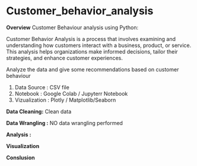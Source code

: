 # Customer_behavior_analysis

**Overview**
Customer Behaviour analysis using Python:

Customer Behavior Analysis is a process that involves examining and understanding how customers interact with a business, product, or service. This analysis helps organizations make informed decisions, tailor their strategies, and enhance customer experiences.

Analyze the data and give some recommendations based on customer behaviour


1. Data Source : CSV file
2. Notebook : Google Colab / Jupyterr Notebook
3. Vizualization : Plotly / Matplotlib/Seaborn

**Data Cleaning:**
 Clean data 

**Data Wrangling :**
   NO data wrangling performed

**Analysis :**

  **Visualization**

  **Conslusion**
